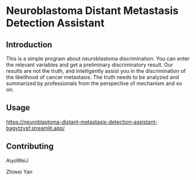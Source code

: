 # Neuroblastoma Distant Metastasis Detection Assistant


## Introduction

This is a simple program about neuroblastoma discrimination.
You can enter the relevant variables and get a preliminary discriminatory result.
Our results are not the truth, and intelligently assist you in the discrimination of the likelihood of cancer metastasis.
The truth needs to be analyzed and summarized by professionals from the perspective of mechanism and so on.

## Usage

https://neuroblastoma-distant-metastasis-detection-assistant-bagytzysf.streamlit.app/

## Contributing

AiyoWeiJ

Zhiwei Yan

